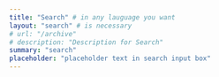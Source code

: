 ```yaml
---
title: "Search" # in any lauguage you want
layout: "search" # is necessary
# url: "/archive"
# description: "Description for Search"
summary: "search"
placeholder: "placeholder text in search input box"
---
```

